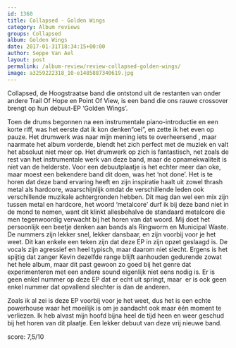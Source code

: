 ```yaml
---
id: 1360
title: Collapsed - Golden Wings
category: Album reviews
groups: Collapsed
album: Golden Wings
date: 2017-01-31T18:34:15+00:00
author: Seppe Van Ael
layout: post
permalink: /album-review/review-collapsed-golden-wings/
image: a3259222318_10-e1485887340619.jpg
---
```

Collapsed, de Hoogstraatse band die ontstond uit de restanten van onder andere Trail Of Hope en Point Of View, is een band die ons rauwe crossover brengt op hun debuut-EP ‘Golden Wings’.

Toen de drums begonnen na een instrumentale piano-introductie en een korte riff, was het eerste dat ik kon denken“oei”, en zette ik het even op pauze. Het drumwerk was naar mijn mening iets te overheersend , maar naarmate het album vorderde, blendt het zich perfect met de muziek en valt het absoluut niet meer op. Het drumwerk op zich is fantastisch, net zoals de rest van het instrumentale werk van deze band, maar de opnamekwaliteit is niet van de helderste. Voor een debuutplaatje is het echter meer dan oke, maar moest een bekendere band dit doen, was het ‘not done’. Het is te horen dat deze band ervaring heeft en zijn inspiratie haalt uit zowel thrash metal als hardcore, waarschijnlijk omdat de verschillende leden ook verschillende muzikale achtergronden hebben. Dit mag dan wel een mix zijn tussen metal en hardcore, het woord ‘metalcore’ durf ik bij deze band niet in de mond te nemen, want dit klinkt allesbehalve de standaard metalcore die men tegenwoordig verwacht bij het horen van dat woord. Mij doet het persoonlijk een beetje denken aan bands als Ringworm en Municipal Waste. De nummers zijn lekker snel, lekker dansbaar, en zijn voorbij voor je het weet. Dit kan enkele een teken zijn dat deze EP in zijn opzet geslaagd is. De vocals zijn agressief en heel typisch, maar daarom niet slecht. Ergens is het spijtig dat zanger Kevin dezelfde range blijft aanhouden gedurende zowat het hele album, maar dit past gewoon zo goed bij het genre dat experimenteren met een andere sound eigenlijk niet eens nodig is. Er is geen enkel nummer op deze EP dat er echt uit springt, maar  er is ook geen enkel nummer dat opvallend slechter is dan de anderen.

Zoals ik al zei is deze EP voorbij voor je het weet, dus het is een echte powerhouse waar het moeilijk is om je aandacht ook maar één moment te verliezen. Ik heb alvast mijn hoofd bijna heel de tijd heen en weer geschud bij het horen van dit plaatje. Een lekker debuut van deze vrij nieuwe band.

score: 7,5/10
